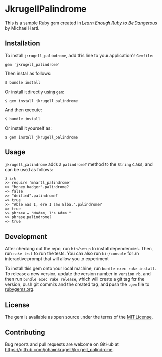 # JkrugellPalindrome

This is a sample Ruby gem created in [*Learn Enough Ruby to Be Dangerous*](https://www.learnenough.com/ruby-tutorial) by Michael Hartl.

## Installation


To install `jkrugell_palindrome`, add this line to your application's `Gemfile`:

```
gem 'jkrugell_palindrome'
```

Then install as follows:

```
$ bundle install
```

Or install it directly using `gem`:

```
$ gem install jkrugell_palindrome
```

And then execute:

    $ bundle install

Or install it yourself as:

    $ gem install jkrugell_palindrome

## Usage

`jkrugell_palindrome` adds a `palindrome?` method to the `String` class, and can be used as follows:

```
$ irb
>> require 'mhartl_palindrome'
>> "honey badger".palindrome?
=> false
>> "deified".palindrome?
=> true
>> "Able was I, ere I saw Elba.".palindrome?
=> true
>> phrase = "Madam, I'm Adam."
>> phrase.palindrome?
=> true
```

## Development

After checking out the repo, run `bin/setup` to install dependencies. Then, run `rake test` to run the tests. You can also run `bin/console` for an interactive prompt that will allow you to experiment.

To install this gem onto your local machine, run `bundle exec rake install`. To release a new version, update the version number in `version.rb`, and then run `bundle exec rake release`, which will create a git tag for the version, push git commits and the created tag, and push the `.gem` file to [rubygems.org](https://rubygems.org).

## License

The gem is available as open source under the terms of the [MIT License](https://opensource.org/licenses/MIT).

## Contributing

Bug reports and pull requests are welcome on GitHub at https://github.com/johannkrugell/jkrugell_palindrome.
